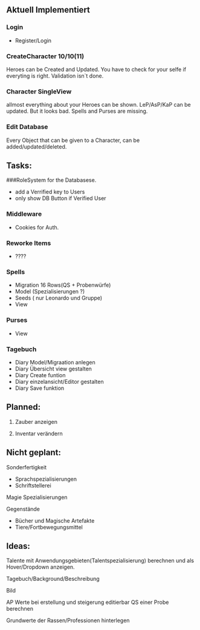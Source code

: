 ## Aktuell Implementiert

### Login
* Register/Login

### CreateCharacter 10/10(11)

Heroes can be Created and Updated.
You have to check for your selfe if everyting is right.
Validation isn`t done.

### Character SingleView

allmost everything about your Heroes can be shown.
LeP/AsP/KaP can be updated.
But it looks bad.
Spells and Purses are missing.

### Edit Database
Every Object that can be given to a Character,
can be added/updated/deleted.

## Tasks:

###RoleSystem for the Databasese.
* add a Verrified key to Users
* only show DB Button if Verified User

### Middleware
* Cookies for Auth.

### Reworke Items
* ????

### Spells
* Migration 16 Rows(QS + Probenwürfe)
* Model (Spezialisierungen ?)
* Seeds ( nur Leonardo und Gruppe)
* View

### Purses
* View

### Tagebuch
* Diary Model/Migraation anlegen
* Diary Übersicht view gestalten
* Diary Create funtion
* Diary einzelansicht/Editor gestalten
* Diary Save funktion

## Planned:

1. Zauber anzeigen

1. Inventar verändern

## Nicht geplant:

Sonderfertigkeit 
+ Sprachspezialisierungen
+ Schriftstellerei

Magie Spezialisierungen

Gegenstände
+ Bücher und Magische Artefakte
+ Tiere/Fortbewegungsmittel

## Ideas: 


Talente mit Anwendungsgebieten(Talentspezialisierung) berechnen und als Hover/Dropdown anzeigen.

Tagebuch/Background/Beschreibung

Bild

AP Werte bei erstellung und steigerung editierbar
QS einer Probe berechnen

Grundwerte der Rassen/Professionen hinterlegen
